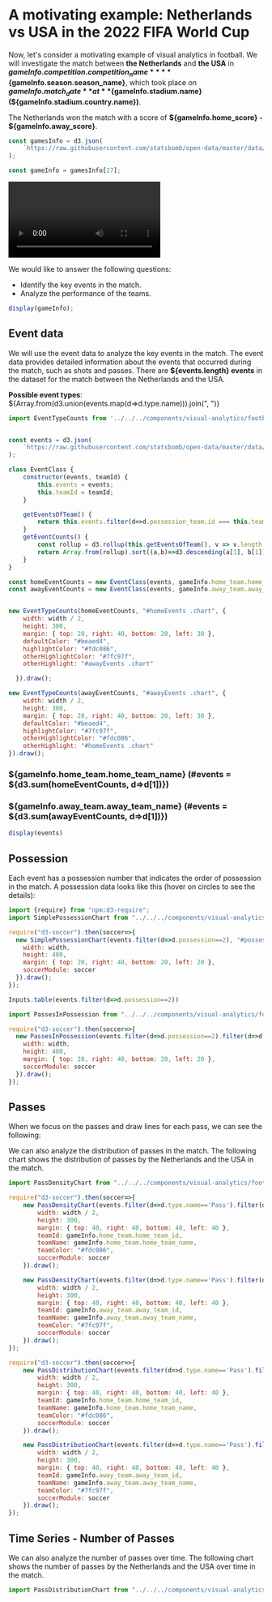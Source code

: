 # A motivating example: Netherlands vs USA in the 2022 FIFA World Cup

Now, let's consider a motivating example of visual analytics in football. We will investigate the match between **the Netherlands** and **the USA** in **${gameInfo.competition.competition_name}** **${gameInfo.season.season_name}**, which took place on **${gameInfo.match_date}** at **${gameInfo.stadium.name} (${gameInfo.stadium.country.name})**.

The Netherlands won the match with a score of **${gameInfo.home_score} - ${gameInfo.away_score}**.



```js
const gamesInfo = d3.json(
    `https://raw.githubusercontent.com/statsbomb/open-data/master/data/matches/43/106.json`
);
```

```js
const gameInfo = gamesInfo[27];
```

<video src="https://youtu.be/4WGpIOwkLA4?si=AlZnr1RneHEM5kVU" autoplay loop controls></video>

We would like to answer the following questions:

- Identify the key events in the match.
- Analyze the performance of the teams.

```js
display(gameInfo);
```

## Event data

We will use the event data to analyze the key events in the match. The event data provides detailed information about the events that occurred during the match, such as shots and passes. There are **${events.length} events** in the dataset for the match between the Netherlands and the USA.

<div class="note" label>
<b>Possible event types</b>: ${Array.from(d3.union(events.map(d=>d.type.name))).join(", ")}
</div>

```js
import EventTypeCounts from '../../../components/visual-analytics/football/EventTypeCounts.js';
```

```js

```

```js
const events = d3.json(
    `https://raw.githubusercontent.com/statsbomb/open-data/master/data/events/${gameInfo.match_id}.json`
);
```

```js
class EventClass {
    constructor(events, teamId) {
        this.events = events;
        this.teamId = teamId;
    }

    getEventsOfTeam() {
        return this.events.filter(d=>d.possession_team.id === this.teamId);
    }
    getEventCounts() {
        const rollup = d3.rollup(this.getEventsOfTeam(), v => v.length, d => d.type.name);
        return Array.from(rollup).sort((a,b)=>d3.descending(a[1], b[1]));
    }
}

```

```js
const homeEventCounts = new EventClass(events, gameInfo.home_team.home_team_id).getEventCounts();
const awayEventCounts = new EventClass(events, gameInfo.away_team.away_team_id).getEventCounts();
```

```js

```

```js
new EventTypeCounts(homeEventCounts, "#homeEvents .chart", {
    width: width / 2,
    height: 300,
    margin: { top: 20, right: 40, bottom: 20, left: 30 },
    defaultColor: "#beaed4",
    highlightColor: "#fdc086",
    otherHighlightColor: "#7fc97f",
    otherHighlight: "#awayEvents .chart"

  }).draw();

new EventTypeCounts(awayEventCounts, "#awayEvents .chart", {
    width: width / 2,
    height: 300,
    margin: { top: 20, right: 40, bottom: 20, left: 30 },
    defaultColor: "#beaed4",
    highlightColor: "#7fc97f",
    otherHighlightColor: "#fdc086",
    otherHighlight: "#homeEvents .chart"
}).draw();

```
<div class="grid grid-cols-2">
    <div id="homeEvents">
        <h3>${gameInfo.home_team.home_team_name} (#events = ${d3.sum(homeEventCounts, d=>d[1])})</h3>
        <div class="chart"></div>
    </div>
    <div id="awayEvents">
        <h3>${gameInfo.away_team.away_team_name} (#events = ${d3.sum(awayEventCounts, d=>d[1])})</h3>
        <div class="chart"></div>
    </div>
</div>

```js
display(events)
```

## Possession
Each event has a possession number that indicates the order of possession in the match. A possession data looks like this (hover on circles to see the details):



```js
import {require} from "npm:d3-require";
import SimplePossessionChart from "../../../components/visual-analytics/football/SimplePossession.js";
```


```js
require("d3-soccer").then(soccer=>{
  new SimplePossessionChart(events.filter(d=>d.possession==2), "#possession .chart", {
    width: width,
    height: 400,
    margin: { top: 20, right: 40, bottom: 20, left: 20 },
    soccerModule: soccer
  }).draw();
});
```

<div id="possession">
    <div class="chart"></div>
</div>


```js
Inputs.table(events.filter(d=>d.possession==2))
```

```js
import PassesInPossession from "../../../components/visual-analytics/football/PassesInPossession.js";
```

```js
require("d3-soccer").then(soccer=>{
  new PassesInPossession(events.filter(d=>d.possession==2).filter(d=>d.type.name=='Pass'), "#passesEpisode .chart", {
    width: width,
    height: 400,
    margin: { top: 20, right: 40, bottom: 20, left: 20 },
    soccerModule: soccer
  }).draw();
});
```

## Passes

When we focus on the passes and draw lines for each pass, we can see the following:


<div id="passesEpisode">
    <div class="chart"></div>
</div>


We can also analyze the distribution of passes in the match. The following chart shows the distribution of passes by the Netherlands and the USA in the match.

```js
import PassDensityChart from "../../../components/visual-analytics/football/PassDensity.js";
```

```js
require("d3-soccer").then(soccer=>{
    new PassDensityChart(events.filter(d=>d.type.name=='Pass').filter(d=>d.team.id === gameInfo.home_team.home_team_id), "#passDensity .home .chart", {
        width: width / 2,
        height: 300,
        margin: { top: 40, right: 40, bottom: 40, left: 40 },
        teamId: gameInfo.home_team.home_team_id,
        teamName: gameInfo.home_team.home_team_name,
        teamColor: "#fdc086",
        soccerModule: soccer
    }).draw();

    new PassDensityChart(events.filter(d=>d.type.name=='Pass').filter(d=>d.team.id === gameInfo.away_team.away_team_id), "#passDensity .away .chart", {
        width: width / 2,
        height: 300,
        margin: { top: 40, right: 40, bottom: 40, left: 40 },
        teamId: gameInfo.away_team.away_team_id,
        teamName: gameInfo.away_team.away_team_name,
        teamColor: "#7fc97f",
        soccerModule: soccer
    }).draw();
});
```

<div id="passDensity" class="grid grid-cols-2">
    <div class="home">
        <div class="chart"></div>
    </div>
    <div class="away">
        <div class="chart"></div>
    </div>
</div>



```js
require("d3-soccer").then(soccer=>{
    new PassDistributionChart(events.filter(d=>d.type.name=='Pass').filter(d=>d.team.id === gameInfo.home_team.home_team_id), "#passDistribution .home .chart", {
        width: width / 2,
        height: 300,
        margin: { top: 40, right: 40, bottom: 40, left: 40 },
        teamId: gameInfo.home_team.home_team_id,
        teamName: gameInfo.home_team.home_team_name,
        teamColor: "#fdc086",
        soccerModule: soccer
    }).draw();

    new PassDistributionChart(events.filter(d=>d.type.name=='Pass').filter(d=>d.team.id === gameInfo.away_team.away_team_id), "#passDistribution .away .chart", {
        width: width / 2,
        height: 300,
        margin: { top: 40, right: 40, bottom: 40, left: 40 },
        teamId: gameInfo.away_team.away_team_id,
        teamName: gameInfo.away_team.away_team_name,
        teamColor: "#7fc97f",
        soccerModule: soccer
    }).draw();
});
```

<div id="passDistribution" class="grid grid-cols-2">
    <div class="home">
        <div class="chart"></div>
    </div>
    <div class="away">
        <div class="chart"></div>
    </div>
</div>

## Time Series - Number of Passes

We can also analyze the number of passes over time. The following chart shows the number of passes by the Netherlands and the USA over time in the match.

```js
import PassDistributionChart from "../../../components/visual-analytics/football/PassDistribution.js";

```
